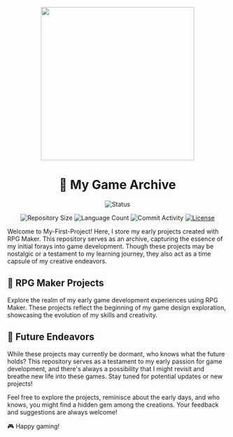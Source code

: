 <p align="center">
  <img
    width="350"
    display="inline-block"
    src="https://assets-global.website-files.com/5efc0159f9a97ba05a8b2902/5f1a93832667035c3755880e_rpg-maker-vx-ace-logo-en.png"
  />
</p>

<h1 align="center">🎯 My Game Archive</h1>

<p align="center">
  <img
    src="https://img.shields.io/badge/Status-Em%20desenvolvimento-green?style=flat-square"
    alt="Status"
  />
</p>

<p align="center">
  <img
    src="https://img.shields.io/github/repo-size/Thomazrlima/My-First-Project?style=flat"
    alt="Repository Size"
  />
  <img
    src="https://img.shields.io/github/languages/count/Thomazrlima/My-First-Project?style=flat&logo=python"
    alt="Language Count"
  />
  <img
    src="https://img.shields.io/github/commit-activity/t/Thomazrlima/My-First-Project?style=flat&logo=github"
    alt="Commit Activity"
  />
  <a href="LICENSE.md"
    ><img
      src="https://img.shields.io/github/license/Thomazrlima/My-First-Project"
      alt="License"
  /></a>
</p>

Welcome to  My-First-Project! Here, I store my early projects created with RPG Maker. This repository serves as an archive, capturing the essence of my initial forays into game development. Though these projects may be nostalgic or a testament to my learning journey, they also act as a time capsule of my creative endeavors.

## 🎲 RPG Maker Projects

Explore the realm of my early game development experiences using RPG Maker. These projects reflect the beginning of my game design exploration, showcasing the evolution of my skills and creativity.

## 🥏 Future Endeavors

While these projects may currently be dormant, who knows what the future holds? This repository serves as a testament to my early passion for game development, and there's always a possibility that I might revisit and breathe new life into these games. Stay tuned for potential updates or new projects!

Feel free to explore the projects, reminisce about the early days, and who knows, you might find a hidden gem among the creations. Your feedback and suggestions are always welcome!

🎮 Happy gaming!
